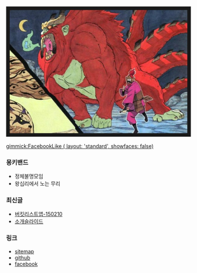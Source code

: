 ![대문](/doc/img/mkbd_logo.jpg)

[gimmick:FacebookLike ( layout: 'standard', showfaces: false) ](https://www.facebook.com/groups/679419948759796)

### 몽키밴드
- 정체불명모임
- 왕십리에서 노는 무리

### 최신글
- [버킷리스트앱-150210](doc/leancanvas.md)
- [소개슬라이드](http://mkbd.github.io/slide/mkbd)

### 링크
- [sitemap](doc/sitemap.md)
- [github](https://github.com/mkbd/mkbd.github.io)
- [facebook ](https://www.facebook.com/groups/679419948759796)
